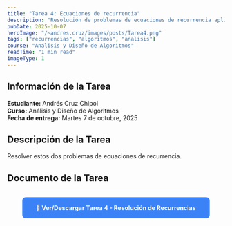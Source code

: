 ```yaml
---
title: "Tarea 4: Ecuaciones de recurrencia"
description: "Resolución de problemas de ecuaciones de recurrencia aplicando diferentes métodos de análisis."
pubDate: 2025-10-07
heroImage: "/~andres.cruz/images/posts/Tarea4.png"
tags: ["recurrencias", "algoritmos", "analisis"]
course: "Análisis y Diseño de Algoritmos"
readTime: "1 min read"
imageType: 1
---
```


## Información de la Tarea

**Estudiante:** Andrés Cruz Chipol  
**Curso:** Análisis y Diseño de Algoritmos  
**Fecha de entrega:** Martes 7 de octubre, 2025

## Descripción de la Tarea

Resolver estos dos problemas de ecuaciones de recurrencia.

## Documento de la Tarea

<div style="text-align: center; margin: 2rem 0;">
    <a href="/~andres.cruz/Tarea4.pdf" target="_blank" style="display: inline-block; padding: 1rem 2rem; background-color: #3b82f6; color: white; text-decoration: none; border-radius: 8px; font-weight: bold;">
        📄 Ver/Descargar Tarea 4 - Resolución de Recurrencias
    </a>
</div>
